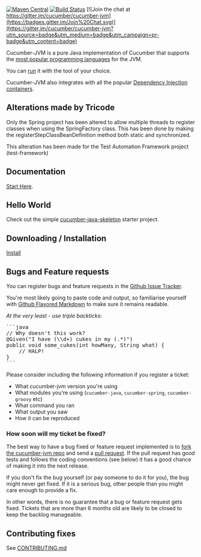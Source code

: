 [![Maven Central](https://maven-badges.herokuapp.com/maven-central/info.cukes/cucumber-jvm/badge.svg)](https://maven-badges.herokuapp.com/maven-central/info.cukes/cucumber-jvm)
[![Build Status](https://secure.travis-ci.org/cucumber/cucumber-jvm.svg)](http://travis-ci.org/cucumber/cucumber-jvm)
[![Join the chat at https://gitter.im/cucumber/cucumber-jvm](https://badges.gitter.im/Join%20Chat.svg)](https://gitter.im/cucumber/cucumber-jvm?utm_source=badge&utm_medium=badge&utm_campaign=pr-badge&utm_content=badge)

Cucumber-JVM is a pure Java implementation of Cucumber that supports the [most popular programming languages](https://cukes.info/docs/reference/jvm#running) for the JVM.

You can [run](https://cukes.info/docs/reference/jvm#running) it with the tool of your choice.

Cucumber-JVM also integrates with all the popular [Dependency Injection containers](https://cukes.info/docs/reference/java-di).

## Alterations made by Tricode
Only the Spring project has been altered to allow multiple threads to register classes when using the SpringFactory class.
This has been done by making the registerStepClassBeanDefinition method both static and synchronized.

This alteration has been made for the Test Automation Framework project (test-framework)


## Documentation

[Start Here](https://cukes.info/docs).

## Hello World

Check out the simple [cucumber-java-skeleton](https://github.com/cucumber/cucumber-java-skeleton) starter project.

## Downloading / Installation

[Install](https://cukes.info/docs/reference/jvm#installation)

## Bugs and Feature requests

You can register bugs and feature requests in the [Github Issue Tracker](https://github.com/cucumber/cucumber-jvm/issues).

You're most likely going to paste code and output, so familiarise yourself with
[Github Flavored Markdown](http://github.github.com/github-flavored-markdown/) to make sure it remains readable.

*At the very least - use triple backticks*:

<pre>
```java
// Why doesn't this work?
@Given("I have (\\d+) cukes in my (.*)")
public void some_cukes(int howMany, String what) {
    // HALP!
}
```
</pre>

Please consider including the following information if you register a ticket:

* What cucumber-jvm version you're using
* What modules you're using (`cucumber-java`, `cucumber-spring`, `cucumber-groovy` etc)
* What command you ran
* What output you saw
* How it can be reproduced

### How soon will my ticket be fixed?

The best way to have a bug fixed or feature request implemented is to
[fork the cucumber-jvm repo](http://help.github.com/fork-a-repo/) and send a
[pull request](http://help.github.com/send-pull-requests/).
If the pull request has good tests and follows the coding conventions (see below) it has a good chance of
making it into the next release.

If you don't fix the bug yourself (or pay someone to do it for you), the bug might never get fixed. If it is a serious
bug, other people than you might care enough to provide a fix.

In other words, there is no guarantee that a bug or feature request gets fixed. Tickets that are more than 6 months old
are likely to be closed to keep the backlog manageable.

## Contributing fixes

See [CONTRIBUTING.md](https://github.com/cucumber/cucumber-jvm/blob/master/CONTRIBUTING.md)
